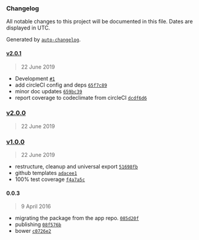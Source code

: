 ### Changelog

All notable changes to this project will be documented in this file. Dates are displayed in UTC.

Generated by [`auto-changelog`](https://github.com/CookPete/auto-changelog).

#### [v2.0.1](https://github.com/Pushplaybang/ballyhoo/compare/v2.0.0...v2.0.1)

> 22 June 2019

- Development [`#1`](https://github.com/Pushplaybang/ballyhoo/pull/1)
- add circleCI config and deps [`65f7c89`](https://github.com/Pushplaybang/ballyhoo/commit/65f7c893e872e3c781f924d94d8362d74dabadc5)
- minor doc updates [`659bc39`](https://github.com/Pushplaybang/ballyhoo/commit/659bc39e56c0073f4ab849c5395c4fdb13d917b9)
- report coverage to codeclimate from circleCI [`dcdf6d6`](https://github.com/Pushplaybang/ballyhoo/commit/dcdf6d6bc04ebc3437b274a3d80ed375cacfb16f)

### [v2.0.0](https://github.com/Pushplaybang/ballyhoo/compare/v1.0.0...v2.0.0)

> 22 June 2019

### [v1.0.0](https://github.com/Pushplaybang/ballyhoo/compare/0.0.3...v1.0.0)

> 22 June 2019

- restructure, cleanup and universal export [`51698fb`](https://github.com/Pushplaybang/ballyhoo/commit/51698fb56beda718cc4ee4108994f653485e9d4a)
- github templates [`adacee1`](https://github.com/Pushplaybang/ballyhoo/commit/adacee16ffe9e3b3a2332577f671d77a149ecc38)
- 100% test coverage [`f4a7a5c`](https://github.com/Pushplaybang/ballyhoo/commit/f4a7a5cf2b300a1591c9c70276185bb23ce5513e)

#### 0.0.3

> 9 April 2016

- migrating the package from the app repo. [`085d20f`](https://github.com/Pushplaybang/ballyhoo/commit/085d20ffc8904bb0b3e287ab78bd249e437c6899)
- publishing [`08f576b`](https://github.com/Pushplaybang/ballyhoo/commit/08f576b788b39ee62cf4c563f1141e355b7472f2)
- bower [`c0726e2`](https://github.com/Pushplaybang/ballyhoo/commit/c0726e2d3d5a508ec9cf2c18a9e0ac354ff8071f)
